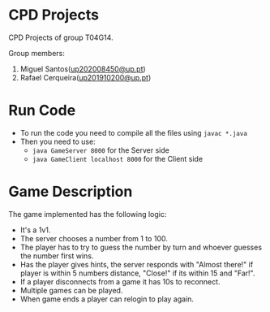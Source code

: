 # CPD Projects

CPD Projects of group T04G14.

Group members:
1. Miguel Santos(up202008450@up.pt)
2. Rafael Cerqueira(up201910200@up.pt)


# Run Code
- To run the code you need to compile all the files using `javac *.java`
- Then you need to use:
    - `java GameServer 8000` for the Server side
    - `java GameClient localhost 8000` for the Client side

# Game Description
The game implemented has the following logic:
- It's a 1v1.
- The server chooses a number from 1 to 100.
- The player has to try to guess the number by turn and whoever guesses the number first wins.
- Has the player gives hints, the server responds with "Almost there!" if player is within 5 numbers distance, "Close!" if its within 15 and "Far!".
- If a player disconnects from a game it has 10s to reconnect.
- Multiple games can be played.
- When game ends a player can relogin to play again.





